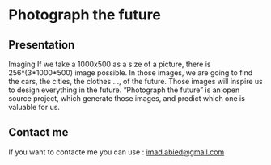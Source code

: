 # Photograph the future
<h2>Presentation</h2>
Imaging If we take a 1000x500 as a size of a picture, there is 256^(3*1000*500) image possible. In those images, we are going to find the cars, the cities, the clothes …, of the future. Those images will inspire us to design everything in the future. “Photograph the future” is an open source project, which generate those images, and predict which one is valuable for us.

<h2>Contact me</h2>
If you want to contacte me you can use : <a href="mailto:imad.abied@gmail.com">imad.abied@gmail.com</a>

